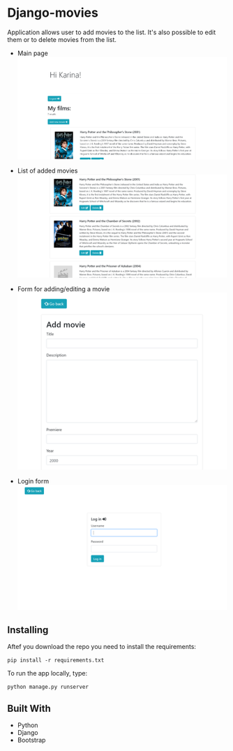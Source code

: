 # Django-movies
Application allows user to add movies to the list. It's also possible to edit them or to delete movies from the list.

- Main page
![App screenshot](my_media/readme/readme1.png)

- List of added movies
![App screenshot](my_media/readme/readme2.png)

- Form for adding/editing a movie
![App screenshot](my_media/readme/readme3.png)

- Login form
![App screenshot](my_media/readme/readme4.png)


## Installing

Aftef you download the repo you need to install the requirements:

```
pip install -r requirements.txt
```

To run the app locally, type:

```
python manage.py runserver
```


## Built With

-   Python
-   Django
-   Bootstrap
